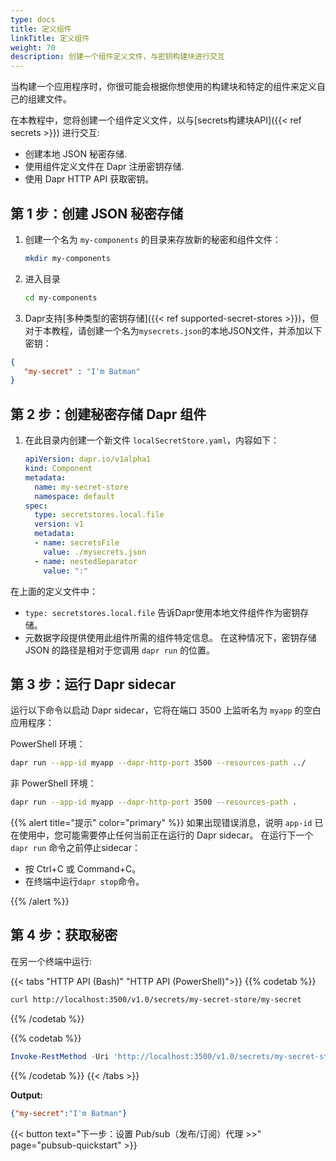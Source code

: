 ```yaml
---
type: docs
title: 定义组件
linkTitle: 定义组件
weight: 70
description: 创建一个组件定义文件，与密钥构建块进行交互
---
```


当构建一个应用程序时，你很可能会根据你想使用的构建块和特定的组件来定义自己的组建文件。

在本教程中，您将创建一个组件定义文件，以与[secrets构建块API]({{< ref secrets >}}) 进行交互:

- 创建本地 JSON 秘密存储.
- 使用组件定义文件在 Dapr 注册密钥存储.
- 使用 Dapr HTTP API 获取密钥。

## 第 1 步：创建 JSON 秘密存储

1. 创建一个名为 `my-components` 的目录来存放新的秘密和组件文件：

   ```bash
   mkdir my-components
   ```

2. 进入目录

   ```bash
   cd my-components
   ```

3. Dapr支持[多种类型的密钥存储]({{< ref supported-secret-stores >}})，但对于本教程，请创建一个名为`mysecrets.json`的本地JSON文件，并添加以下密钥：

```json
{
   "my-secret" : "I'm Batman"
}
```

## 第 2 步：创建秘密存储 Dapr 组件

1. 在此目录内创建一个新文件 `localSecretStore.yaml`，内容如下：

   ```yaml
   apiVersion: dapr.io/v1alpha1
   kind: Component
   metadata:
     name: my-secret-store
     namespace: default
   spec:
     type: secretstores.local.file
     version: v1
     metadata:
     - name: secretsFile
       value: ./mysecrets.json
     - name: nestedSeparator
       value: ":"
   ```

在上面的定义文件中：

- `type: secretstores.local.file` 告诉Dapr使用本地文件组件作为密钥存储。
- 元数据字段提供使用此组件所需的组件特定信息。 在这种情况下，密钥存储 JSON 的路径是相对于您调用 `dapr run` 的位置。

## 第 3 步：运行 Dapr sidecar

运行以下命令以启动 Dapr sidecar，它将在端口 3500 上监听名为 `myapp` 的空白应用程序：

PowerShell 环境：

```bash
dapr run --app-id myapp --dapr-http-port 3500 --resources-path ../
```

非 PowerShell 环境：

```bash
dapr run --app-id myapp --dapr-http-port 3500 --resources-path .
```

{{% alert title="提示" color="primary" %}}
如果出现错误消息，说明 `app-id` 已在使用中，您可能需要停止任何当前正在运行的 Dapr sidecar。 在运行下一个 `dapr run` 命令之前停止sidecar：

- 按 Ctrl+C 或 Command+C。
- 在终端中运行`dapr stop`命令。

{{% /alert %}}

## 第 4 步：获取秘密

在另一个终端中运行:

{{< tabs "HTTP API (Bash)" "HTTP API (PowerShell)">}}
{{% codetab %}}

```bash
curl http://localhost:3500/v1.0/secrets/my-secret-store/my-secret
```

{{% /codetab %}}

{{% codetab %}}

```powershell
Invoke-RestMethod -Uri 'http://localhost:3500/v1.0/secrets/my-secret-store/my-secret'
```

{{% /codetab %}}
{{< /tabs >}}

**Output:**

```json
{"my-secret":"I'm Batman"}
```

{{< button text="下一步：设置 Pub/sub（发布/订阅）代理 >>" page="pubsub-quickstart" >}}
